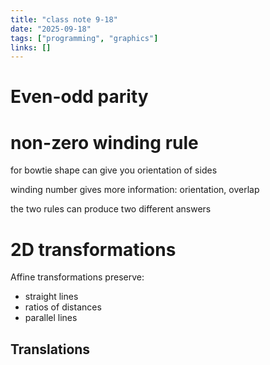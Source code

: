 ```yaml
---
title: "class note 9-18"
date: "2025-09-18"
tags: ["programming", "graphics"]
links: []
---
```



# Even-odd parity



# non-zero winding rule

for bowtie shape can give you orientation of sides


winding number gives more information: orientation, overlap

the two rules can produce two different answers




# 2D transformations

Affine transformations preserve:
- straight lines
- ratios of distances
- parallel lines

## Translations


